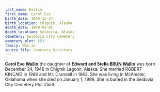 ```yaml
---
last_name: Wallin
first_name: Carol Eve
birth_date: 1948-12-24
birth_location: Chignik, Alaska
death_date: 1999-01-01
death_location: Seldovia, Alaska
cemetery: Seldovia City Cemetery
cemetery_plot: 553
family: Wallin
source_file: Cemetery Directory
---
```

**Carol Eve [Wallin](../_families/Wallin_Family.md)** the daughter of **Edward and Stella [BRUN](../_families/Brun_Family.md) [Wallin](../_families/Wallin_Family.md)** was born December 24, 1948 in Chignik Lagoon, Alaska. She married ROBERT KINCAID in 1968 and Mr. Crandell in 1983.  She was living in McAlester, Oklahoma when she died on January 1, 1999.  She is buried in the Seldovia City Cemetery Plot #553.  


